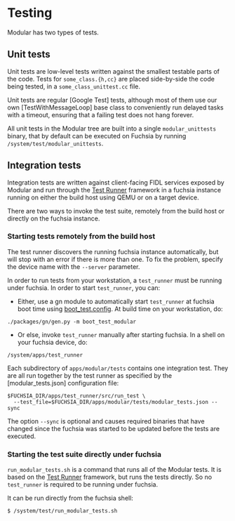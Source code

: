 # Testing

Modular has two types of tests.

## Unit tests

Unit tests are low-level tests written against the smallest testable parts of
the code. Tests for `some_class.{h,cc}` are placed side-by-side the code being
tested, in a `some_class_unittest.cc` file.

Unit tests are regular [Google Test] tests, although most of them use our own
[TestWithMessageLoop] base class to conveniently run delayed tasks with a
timeout, ensuring that a failing test does not hang forever.

All unit tests in the Modular tree are built into a single `modular_unittests`
binary, that by default can be executed on Fuchsia by running
`/system/test/modular_unittests`.

## Integration tests

Integration tests are written against client-facing FIDL services exposed by
Modular and run through the [Test Runner][test_runner] framework in a fuchsia
instance running on either the build host using QEMU or on a target device.

There are two ways to invoke the test suite, remotely from the build host or
directly on the fuchsia instance.

### Starting tests remotely from the build host

The test runner discovers the running fuchsia instance automatically, but will
stop with an error if there is more than one. To fix the problem, specify the
device name with the `--server` parameter.

In order to run tests from your workstation, a `test_runner` must be running
under fuchsia. In order to start `test_runner`, you can:

* Either, use a gn module to automatically start `test_runner` at fuchsia boot
  time using [boot_test.config](boot_test.config). At build time on your
  workstation, do:

```
./packages/gn/gen.py -m boot_test_modular

```

* Or else, invoke `test_runner` manually after starting fuchsia. In a shell on
  your fuchsia device, do:

```
/system/apps/test_runner
```

Each subdirectory of `apps/modular/tests` contains one integration test. They
are all run together by the test runner as specified by the [modular_tests.json]
configuration file:

```
$FUCHSIA_DIR/apps/test_runner/src/run_test \
  --test_file=$FUCHSIA_DIR/apps/modular/tests/modular_tests.json --sync
```

The option `--sync` is optional and causes required binaries that have changed
since the fuchsia was started to be updated before the tests are executed.

### Starting the test suite directly under fuchsia

`run_modular_tests.sh` is a command that runs all of the Modular tests. It is
based on the [Test Runner][test_runner] framework, but runs the tests
directly. So no `test_runner` is required to be running under fuchsia.

It can be run directly from the fuchsia shell:

```
$ /system/test/run_modular_tests.sh
```


[test_runner]: https://fuchsia.googlesource.com/test_runner/ "Test Runner"
